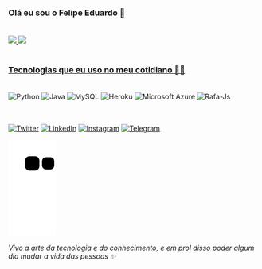 
### Olá eu sou o Felipe Eduardo 👋 <br><br>


<div align="left">
  <a href="https://github.com/Mayhem-eng">
  <img height="180em" src="https://github-readme-stats.vercel.app/api?username=Mayhem-eng&show_icons=true&theme=radical&include_all_commits=true&count_private=true"/>
  <img height="180em" src="https://github-readme-stats.vercel.app/api/top-langs/?username=Mayhem-eng&layout=compact&langs_count=7&theme=radical"/>
</div><br>

### Tecnologias que eu uso no meu cotidiano 👨‍💻 

<div style="display: inline-block"><br/>
  <img align="center" alt="Python" height="30" width="40" src="https://cdn.jsdelivr.net/gh/devicons/devicon/icons/python/python-original.svg"/>
        <img align="center" alt="Java" height="30" width="40" src="https://cdn.jsdelivr.net/gh/devicons/devicon/icons/java/java-original.svg"/>
            <img align="center" alt="MySQL" height="30" width="40" src="https://cdn.jsdelivr.net/gh/devicons/devicon/icons/mysql/mysql-original.svg"/>
                <img align="center" alt="Heroku" height="30" width="40" src="https://cdn.jsdelivr.net/gh/devicons/devicon/icons/heroku/heroku-original.svg"/>
                    <img align="center" alt="Microsoft Azure" height="30" width="40" src="https://cdn.jsdelivr.net/gh/devicons/devicon/icons/azure/azure-original.svg"/>
                        <img align="center" alt="Rafa-Js" height="30" width="40"  src="https://cdn.jsdelivr.net/gh/devicons/devicon/icons/arduino/arduino-original.svg"/><br/>
</div>
<br/><br/>

##

[![Twitter](https://img.shields.io/badge/Twitter-1DA1F2?style=for-the-badge&logo=twitter&logoColor=white)](https://twitter.com/feehGarx?t=RevK-p-xoW48qOjCZThcDA&s=08)
[![LinkedIn](https://img.shields.io/badge/LinkedIn-0077B5?style=for-the-badge&logo=linkedin&logoColor=white)](https://www.linkedin.com/in/felipe-eduardo-1b7490220)
[![Instagram](https://img.shields.io/badge/Instagram-E4405F?style=for-the-badge&logo=instagram&logoColor=white)](https://instagram.com/feh_garx)
[![Telegram](https://img.shields.io/badge/Telegram-2CA5E0?style=for-the-badge&logo=telegram&logoColor=white)](https://t.me/feh_garx)

![Snake animation](https://github.com/rafaballerini/rafaballerini/blob/output/github-contribution-grid-snake.svg) <br>

<em>Vivo a arte da tecnologia e do conhecimento, e em prol disso poder algum dia mudar a vida das pessoas ✨</em>

